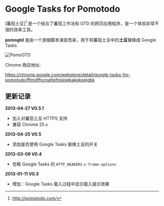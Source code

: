 Google Tasks for Pomotodo
===========================

[蕃茄土豆][^1] 是一个结合了蕃茄工作法和 GTD 的网页应用程序，是一个体验非常不错的效率工具。

**pomogtd** 是由一个游猴脚本演变而来，用于将蕃茄土豆中的**土豆**替换成 Google Tasks

![PomoGTD](http://pic.yupoo.com/greatghoul_v/CorL9BsI/wn7gx.png)

Chrome 商店地址: 

https://chrome.google.com/webstore/detail/google-tasks-for-pomotodo/ffmjdffocnafipfmjjpjekakgkoeigbk

## 更新记录

**2013-04-27 V0.5.1**

 * 加入对蕃茄土豆 HTTPS 支持
 * 兼容 Chrome 25.x

**2013-04-25 V0.5**

 * 添加是否使用 Google Tasks 替换土豆的开关

**2013-03-09 V0.4**

 * 忽略 Google Tasks 的 `HTTP_HEADERS` `x-frame-options`

**2013-01-11 V0.3**

 * 增加：Google Tasks 载入过程中显示载入提示效果 

[^1]: http://pomotodo.com/

 
